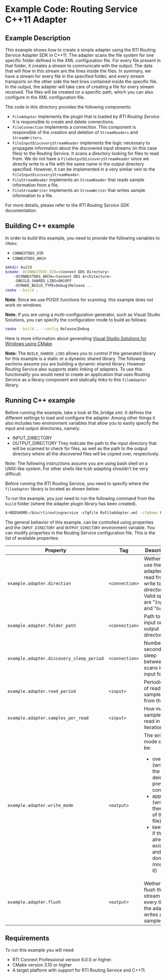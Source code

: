 # Example Code: Routing Service C++11 Adapter

## Example Description

This example shows how to create a simple adapter using the RTI Routing Service Adapter SDK in C++11. The adapter scans the file system for one specific folder defined in the XML configuration file. For every file present in that folder, it creates a stream to communicate with the output. The data that will flow in this stream are the lines inside the files. In summary, we have a stream for every file in the specified folder, and every stream transports on the other side the text lines contained inside the specific file. In the output, the adapter will take care of creating a file for every stream received. The files will be created on a specific path, which you can also configure in the XML configuration file.

The code in this directory provides the following components:

-   `FileAdapter` implements the plugin that is loaded by *RTI Routing Service*.
It is responsible to create and delete connections.
-   `FileConnection` implements a connection. This component is responsible of the
creation and deletion of `StreamReaders` and `StreamWriters`.
-   `FileInputDiscoveryStreamReader` implements the logic necessary to propagate
information about the discovered input streams (in this case files) to the
Routing Service. It scans a directory looking for files to read from. We do not have a `FileOutputDiscoveryStreamReader` since we
directly write to a file with the same name in the output directory specified. However, it can be implemented in a
very similar vein to the `FileInputDiscoveryStreamReader`.
-   `FileStreamReader` implements an `StreamReader` that reads sample information
from a file.
-   `FileStreamWriter` implements an `StreamWriter` that writes sample information
to a file.

For more details, please refer to the *RTI Routing Service SDK* documentation.

## Building C++ example

In order to build this example, you need to provide the following variables to
`CMake`:

- `CONNEXTDDS_DIR`
- `CONNEXTDDS_ARCH`

```bash
$mkdir build
$cmake -DCONNEXTDDS_DIR=<Connext DDS Directory>
    -DCONNEXTDDS_ARCH=<Connext DDS Architecture>
    -DBUILD_SHARED_LIBS=ON|OFF
    -DCMAKE_BUILD_TYPE=Debug|Release ..
cmake --build .
```

**Note**: Since we use POSIX functions for scanning. this example does not work on windows.

**Note:** If you are using a multi-configuration generator, such as Visual Studio
Solutions, you can specify the configuration mode to build as follows:

```bash
cmake --build . --config Release|Debug
```

Here is more information about generating
[Visual Studio Solutions for Windows using CMake](https://cmake.org/cmake/help/v3.16/generator/Visual%20Studio%2016%202019.html#platform-selection).

**Note:** The `BUILD_SHARED_LIBS` allows you to control if the generated library
for this example is a static or a dynamic shared library. The following sections
assume you are building a dynamic shared library. However Routing Service also
supports static linking of adapters. To use this functionality you would need to
create an application that uses Routing Service as a library component and
statically links to this `FileAdapter` library.

## Running C++ example

Before running the example, take a look at file_bridge.xml. It defines the different settings to load and configure the adapter. Among other things it also includes two environment variables that allow you to easily specify the input and output directories, namely:

- INPUT_DIRECTORY
- OUTPUT_DIRECTORY
They indicate the path to the input directory that will be scanned to check for files, as well as the path to the output directory where all the discovered files will be copied over, respectively.

Note: The following instructions assume you are using bash shell on a UNIX-like system. For other shells like tcsh adapting shouldn't be very difficult.


Before running the RTI Routing Service, you need to specify where the
`fileadapter` library is located as shown below:

To run the example, you just need to run the following command from the `build`
folder (where the adapter plugin library has been created).

```bash
$<NDDSHOME>/bin/rtiroutingservice -cfgFile RsFileAdapter.xml -cfgName FileAdapterToFileAdapter
```
The general behavior of this example, can be controlled using properties and the
```INPUT_DIRECTORY``` and ```OUTPUT_DIRECTORY``` environment variable. You can modify properties in the Routing
Service configuration file. This is the list of available properties:

| Property                                | Tag           | Description                                                                                   |
| --------------------------------------- | ------------- | ----------------------------------------------------------------------------------------------|
| `example.adapter.direction`             | `<connection>`| Wether to use the adapter to read from or write to a directory. Valid options are "```Input```" and "```Output```" |
| `example.adapter.folder_path`           | `<connection>`| Path to the input or output directory|
| `example.adapter.discovery_sleep_period`| `<connection>`| Number of seconds to sleep between scans in the input folder.
|`example.adapter.read_period`            | `<input>`     | Periodic rate of reading samples from the file
| `example.adapter.samples_per_read`      | `<input>`     | How many samples read in each iteration.
| `example.adapter.write_mode`            | `<output>`    | The write mode can be:<ul><li>overwrite (write in the file deleting previous content)</li><li>append (write at then end of the file)</li><li>keep (fail if the file already exists and don't modify it)</li></ul>|
| `example.adapter.flush`       | `<output>` | Wether to flush the stream every time the adapter writes a sample.|

## Requirements

To run this example you will need:

- RTI Connext Professional version 6.0.0 or higher.
- CMake version 3.10 or higher
- A target platform with support for RTI Routing Service and C++11.
